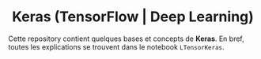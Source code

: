 <h1 align = 'center'> Keras (TensorFlow | Deep Learning) </h1>

Cette repository contient quelques bases et concepts de __Keras__. En bref, toutes les explications se trouvent dans le notebook `LTensorKeras`.
